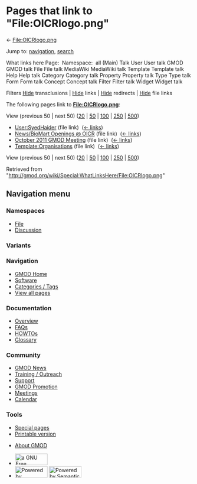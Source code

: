 <div id="mw-page-base" class="noprint">

</div>

<div id="mw-head-base" class="noprint">

</div>

<div id="content" class="mw-body" role="main">

<span id="top"></span>

<div id="mw-js-message" style="display:none;">

</div>



# <span dir="auto">Pages that link to "File:OICRlogo.png"</span>

<div id="bodyContent">

<div id="contentSub">

← [File:OICRlogo.png](/wiki/File:OICRlogo.png "File:OICRlogo.png")

</div>

<div id="jump-to-nav" class="mw-jump">

Jump to: [navigation](#mw-navigation), [search](#p-search)

</div>

<div id="mw-content-text">

What links here Page:  Namespace:  all (Main) Talk User User talk GMOD
GMOD talk File File talk MediaWiki MediaWiki talk Template Template talk
Help Help talk Category Category talk Property Property talk Type Type
talk Form Form talk Concept Concept talk Filter Filter talk Widget
Widget talk

Filters
[Hide](/mediawiki/index.php?title=Special:WhatLinksHere/File:OICRlogo.png&hidetrans=1 "Special:WhatLinksHere/File:OICRlogo.png")
transclusions \|
[Hide](/mediawiki/index.php?title=Special:WhatLinksHere/File:OICRlogo.png&hidelinks=1 "Special:WhatLinksHere/File:OICRlogo.png")
links \|
[Hide](/mediawiki/index.php?title=Special:WhatLinksHere/File:OICRlogo.png&hideredirs=1 "Special:WhatLinksHere/File:OICRlogo.png")
redirects \|
[Hide](/mediawiki/index.php?title=Special:WhatLinksHere/File:OICRlogo.png&hideimages=1 "Special:WhatLinksHere/File:OICRlogo.png")
file links

The following pages link to
**[File:OICRlogo.png](/wiki/File:OICRlogo.png "File:OICRlogo.png")**:

View (previous 50 \| next 50)
([20](/mediawiki/index.php?title=Special:WhatLinksHere/File:OICRlogo.png&limit=20 "Special:WhatLinksHere/File:OICRlogo.png")
\|
[50](/mediawiki/index.php?title=Special:WhatLinksHere/File:OICRlogo.png&limit=50 "Special:WhatLinksHere/File:OICRlogo.png")
\|
[100](/mediawiki/index.php?title=Special:WhatLinksHere/File:OICRlogo.png&limit=100 "Special:WhatLinksHere/File:OICRlogo.png")
\|
[250](/mediawiki/index.php?title=Special:WhatLinksHere/File:OICRlogo.png&limit=250 "Special:WhatLinksHere/File:OICRlogo.png")
\|
[500](/mediawiki/index.php?title=Special:WhatLinksHere/File:OICRlogo.png&limit=500 "Special:WhatLinksHere/File:OICRlogo.png"))

- [User:SyedHaider](/wiki/User:SyedHaider "User:SyedHaider") (file link)
  ‎ <span class="mw-whatlinkshere-tools">([←
  links](/mediawiki/index.php?title=Special:WhatLinksHere&target=User%3ASyedHaider "Special:WhatLinksHere"))</span>
- [News/BioMart Openings @
  OICR](/wiki/News/BioMart_Openings_@_OICR "News/BioMart Openings @ OICR")
  (file link) ‎ <span class="mw-whatlinkshere-tools">([←
  links](/mediawiki/index.php?title=Special:WhatLinksHere&target=News%2FBioMart+Openings+%40+OICR "Special:WhatLinksHere"))</span>
- [October 2011 GMOD
  Meeting](/wiki/October_2011_GMOD_Meeting "October 2011 GMOD Meeting")
  (file link) ‎ <span class="mw-whatlinkshere-tools">([←
  links](/mediawiki/index.php?title=Special:WhatLinksHere&target=October+2011+GMOD+Meeting "Special:WhatLinksHere"))</span>
- [Template:Organisations](/wiki/Template:Organisations "Template:Organisations")
  (file link) ‎ <span class="mw-whatlinkshere-tools">([←
  links](/mediawiki/index.php?title=Special:WhatLinksHere&target=Template%3AOrganisations "Special:WhatLinksHere"))</span>

View (previous 50 \| next 50)
([20](/mediawiki/index.php?title=Special:WhatLinksHere/File:OICRlogo.png&limit=20 "Special:WhatLinksHere/File:OICRlogo.png")
\|
[50](/mediawiki/index.php?title=Special:WhatLinksHere/File:OICRlogo.png&limit=50 "Special:WhatLinksHere/File:OICRlogo.png")
\|
[100](/mediawiki/index.php?title=Special:WhatLinksHere/File:OICRlogo.png&limit=100 "Special:WhatLinksHere/File:OICRlogo.png")
\|
[250](/mediawiki/index.php?title=Special:WhatLinksHere/File:OICRlogo.png&limit=250 "Special:WhatLinksHere/File:OICRlogo.png")
\|
[500](/mediawiki/index.php?title=Special:WhatLinksHere/File:OICRlogo.png&limit=500 "Special:WhatLinksHere/File:OICRlogo.png"))

</div>

<div class="printfooter">

Retrieved from
"<http://gmod.org/wiki/Special:WhatLinksHere/File:OICRlogo.png>"

</div>

<div id="catlinks" class="catlinks catlinks-allhidden">

</div>

<div class="visualClear">

</div>

</div>

</div>

<div id="mw-navigation">

## Navigation menu

<div id="mw-head">



<div id="left-navigation">

<div id="p-namespaces" class="vectorTabs" role="navigation"
aria-labelledby="p-namespaces-label">

### Namespaces

- <span id="ca-nstab-image"><a href="/wiki/File:OICRlogo.png" accesskey="c"
  title="View the file page [c]">File</a></span>
- <span id="ca-talk"><a
  href="/mediawiki/index.php?title=File_talk:OICRlogo.png&amp;action=edit&amp;redlink=1"
  accesskey="t"
  title="Discussion about the content page [t]">Discussion</a></span>

</div>

<div id="p-variants" class="vectorMenu emptyPortlet" role="navigation"
aria-labelledby="p-variants-label">

### 

### Variants[](#)

<div class="menu">

</div>

</div>

</div>

<div id="right-navigation">





</div>



</div>

</div>

</div>

<div id="mw-panel">

<div id="p-logo" role="banner">

<a href="/wiki/Main_Page"
style="background-image: url(http://gmod.org/images/GMOD-cogs.png);"
title="Visit the main page"></a>

</div>

<div id="p-Navigation" class="portal" role="navigation"
aria-labelledby="p-Navigation-label">

### Navigation

<div class="body">

- <span id="n-GMOD-Home">[GMOD Home](/wiki/Main_Page)</span>
- <span id="n-Software">[Software](/wiki/GMOD_Components)</span>
- <span id="n-Categories-.2F-Tags">[Categories /
  Tags](/wiki/Categories)</span>
- <span id="n-View-all-pages">[View all
  pages](/wiki/Special:AllPages)</span>

</div>

</div>

<div id="p-Documentation" class="portal" role="navigation"
aria-labelledby="p-Documentation-label">

### Documentation

<div class="body">

- <span id="n-Overview">[Overview](/wiki/Overview)</span>
- <span id="n-FAQs">[FAQs](/wiki/Category:FAQ)</span>
- <span id="n-HOWTOs">[HOWTOs](/wiki/Category:HOWTO)</span>
- <span id="n-Glossary">[Glossary](/wiki/Glossary)</span>

</div>

</div>

<div id="p-Community" class="portal" role="navigation"
aria-labelledby="p-Community-label">

### Community

<div class="body">

- <span id="n-GMOD-News">[GMOD News](/wiki/GMOD_News)</span>
- <span id="n-Training-.2F-Outreach">[Training /
  Outreach](/wiki/Training_and_Outreach)</span>
- <span id="n-Support">[Support](/wiki/Support)</span>
- <span id="n-GMOD-Promotion">[GMOD
  Promotion](/wiki/GMOD_Promotion)</span>
- <span id="n-Meetings">[Meetings](/wiki/Meetings)</span>
- <span id="n-Calendar">[Calendar](/wiki/Calendar)</span>

</div>

</div>

<div id="p-tb" class="portal" role="navigation"
aria-labelledby="p-tb-label">

### Tools

<div class="body">

- <span id="t-specialpages"><a href="/wiki/Special:SpecialPages" accesskey="q"
  title="A list of all special pages [q]">Special pages</a></span>
- <span id="t-print"><a
  href="/mediawiki/index.php?title=Special:WhatLinksHere/File:OICRlogo.png&amp;printable=yes"
  rel="alternate" accesskey="p"
  title="Printable version of this page [p]">Printable version</a></span>

</div>

</div>

</div>

</div>

<div id="footer" role="contentinfo">

- <span id="footer-places-about">[About
  GMOD](/wiki/GMOD:About "GMOD:About")</span>

<!-- -->

- <span id="footer-copyrightico">[<img src="http://www.gnu.org/graphics/gfdl-logo-small.png" width="88"
  height="31" alt="a GNU Free Documentation License" />](http://www.gnu.org/licenses/fdl-1.3.html)</span>
- <span id="footer-poweredbyico">[<img src="/mediawiki/skins/common/images/poweredby_mediawiki_88x31.png"
  width="88" height="31" alt="Powered by MediaWiki" />](//www.mediawiki.org/)
  [<img
  src="/mediawiki/extensions/SemanticMediaWiki/includes/../resources/images/smw_button.png"
  width="88" height="31" alt="Powered by Semantic MediaWiki" />](https://www.semantic-mediawiki.org/wiki/Semantic_MediaWiki)</span>

<div style="clear:both">

</div>

</div>
